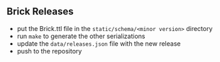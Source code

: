 ## Brick Releases

- put the Brick.ttl file in the `static/schema/<minor version>` directory
- run `make` to generate the other serializations
- update the `data/releases.json` file with the new release
- push to the repository
